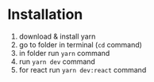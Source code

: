 # Installation

1. download & install yarn
2. go to folder in terminal (`cd` command)
3. in folder run `yarn` command
4. run `yarn dev` command
5. for react run `yarn dev:react` command
